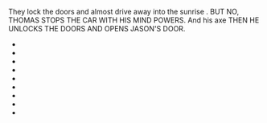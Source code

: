 They lock the doors and almost drive away into the sunrise . BUT NO, THOMAS STOPS THE CAR WITH HIS MIND POWERS. And his axe THEN HE UNLOCKS THE DOORS AND OPENS JASON'S DOOR.

* [](108A--Take04--.md)
* [](108B--Take03--.md)
* [](108C--Take04--.md)
* [](108D--Take01--.md)
* [](108E--Take04--.md)
* [](108G--Take01--.md)
* [](108H--NoPref.--.md)
* [](108I--NoPref.--.md)
* [](108J--Take03--.md)

